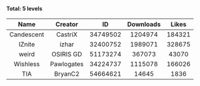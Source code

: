 #### Total: 5 levels

| Name | Creator | ID | Downloads | Likes |
|:---:|:---:|:---:|:---:|:---:|
| Candescent | CastriX | 34749502 | 1204974 | 184321
| IZnite | izhar | 32400752 | 1989071 | 328675
| weird | OSIRIS GD | 51173274 | 367073 | 43070
| Wishless | Pawlogates | 34224737 | 1115078 | 166026
|  TIA | BryanC2 | 54664621 | 14645 | 1836
